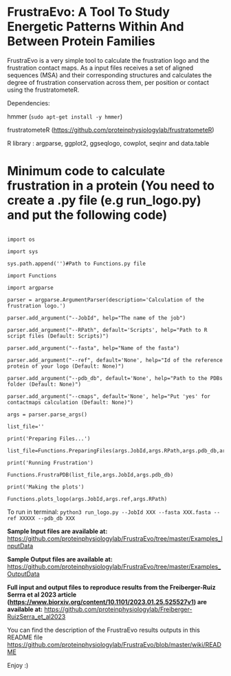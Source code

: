 # FrustraEvo: A Tool To Study Energetic Patterns Within And Between Protein Families

FrustraEvo is a very simple tool to calculate the frustration logo and the frustration contact maps. As a input files receives a set of aligned sequences (MSA) and their corresponding structures and calculates the degree of frustration conservation across them, per position or contact using the frustratometeR.

Dependencies:

hmmer (`sudo apt-get install -y hmmer`)

frustratometeR (https://github.com/proteinphysiologylab/frustratometeR)

R library : argparse, ggplot2, ggseqlogo, cowplot, seqinr and data.table

# Minimum code to calculate frustration in a protein (You need to create a .py file (e.g run_logo.py) and put the following code)
```

import os

import sys

sys.path.append('')#Path to Functions.py file

import Functions

import argparse

parser = argparse.ArgumentParser(description='Calculation of the frustration logo.')

parser.add_argument("--JobId", help="The name of the job")

parser.add_argument("--RPath", default='Scripts', help="Path to R script files (Default: Scripts)")

parser.add_argument("--fasta", help="Name of the fasta")

parser.add_argument("--ref", default='None', help="Id of the reference protein of your logo (Default: None)")

parser.add_argument("--pdb_db", default='None', help="Path to the PDBs folder (Default: None)")

parser.add_argument("--cmaps", default='None', help="Put 'yes' for contactmaps calculation (Default: None)")

args = parser.parse_args()

list_file=''

print('Preparing Files...')

list_file=Functions.PreparingFiles(args.JobId,args.RPath,args.pdb_db,args.fasta)

print('Running Frustration')

Functions.FrustraPDB(list_file,args.JobId,args.pdb_db)

print('Making the plots')

Functions.plots_logo(args.JobId,args.ref,args.RPath)

```

To run in terminal: `python3 run_logo.py --JobId XXX --fasta XXX.fasta --ref XXXXX --pdb_db XXX`

**Sample Input files are available at:**
https://github.com/proteinphysiologylab/FrustraEvo/tree/master/Examples_InputData

**Sample Output files are available at:**
https://github.com/proteinphysiologylab/FrustraEvo/tree/master/Examples_OutputData

**Full input and output files to reproduce results from the Freiberger-Ruiz Serrra et al 2023 article (https://www.biorxiv.org/content/10.1101/2023.01.25.525527v1) are available at:**
https://github.com/proteinphysiologylab/Freiberger-RuizSerra_et_al2023

You can find the description of the FrustraEvo results outputs in this README file
https://github.com/proteinphysiologylab/FrustraEvo/blob/master/wiki/README

Enjoy :)
